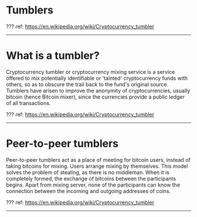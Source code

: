 # Tumblers

???
ref: https://en.wikipedia.org/wiki/Cryptocurrency_tumbler

---
# What is a tumbler?

Cryptocurrency tumbler or cryptocurrency mixing service is a service offered to mix potentially identifiable or 'tainted' cryptocurrency funds with others, so as to obscure the trail back to the fund's original source. Tumblers have arisen to improve the anonymity of cryptocurrencies, usually bitcoin (hence Bitcoin mixer), since the currencies provide a public ledger of all transactions.

???
ref: https://en.wikipedia.org/wiki/Cryptocurrency_tumbler

---
# Peer-to-peer tumblers

Peer-to-peer tumblers act as a place of meeting for bitcoin users, instead of taking bitcoins for mixing. Users arrange mixing by themselves. This model solves the problem of stealing, as there is no middleman. When it is completely formed, the exchange of bitcoins between the participants begins. Apart from mixing server, none of the participants can know the connection between the incoming and outgoing addresses of coins. 

???
ref: https://en.wikipedia.org/wiki/Cryptocurrency_tumbler

---
